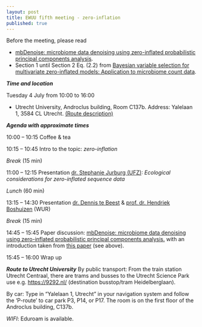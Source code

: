 ```yaml
---
layout: post
title: EWUU fifth meeting - zero-inflation
published: true
---
```


Before the meeting, please read
- [mbDenoise: microbiome data denoising using zero-inflated probabilistic principal components analysis](https://doi.org/10.1186/s13059-022-02657-3).
- Section 1 until Section 2 Eq. (2.2) from [Bayesian variable selection for multivariate zero-inflated models: Application to microbiome count data](https://doi.org/10.1093/biostatistics/kxy067).


***Time and location***

Tuesday 4 July from 10:00 to 16:00

- Utrecht University, Androclus building, Room C137b. Address: Yalelaan 1, 3584 CL Utrecht. [(Route description)](https://www.uu.nl/en/androclus-building)


***Agenda with approximate times***

10:00 – 10:15 Coffee & tea

10:15 – 10:45 Intro to the topic: _zero-inflation_

*Break* (15 min)

11:00 – 12:15 Presentation [dr. Stephanie Jurburg (UFZ)](https://www.ufz.de/index.php?en=49430): _Ecological considerations for zero-inflated sequence data_

*Lunch* (60 min)

13:15 – 14:30 Presentation [dr. Dennis te Beest](https://www.wur.nl/nl/Personen/Dennis-dr.-DE-Dennis-te-Beest.htm) & [prof. dr. Hendriek Boshuizen](https://www.wur.nl/nl/personen/hendriek-prof.dr.-hc-hendriek-boshuizen.htm) (WUR)

*Break* (15 min)

14:45 – 15:45 Paper discussion: [mbDenoise: microbiome data denoising using zero-inflated probabilistic principal components analysis.](https://doi.org/10.1186/s13059-022-02657-3) with an introduction taken from [this paper](https://doi.org/10.1093/biostatistics/kxy067) (see above).

15:45 – 16:00 Wrap up

***Route to Utrecht University***
By public transport: From the train station Utrecht Centraal, there are trams and busses to the Utrecht Science Park use e.g. https://9292.nl/ (destination busstop/tram Heidelberglaan). 

By car: Type in “Yalelaan 1, Utrecht” in your navigation system and follow the ‘P-route’ to car park P3, P14, or P17. The room is on the first floor of the Androclus building, C137b.

_WIFI_: Eduroam is available.
